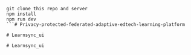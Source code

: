 ```
git clone this repo and server 
npm install
npm run dev
```#   P r i v a c y - p r o t e c t e d - f e d e r a t e d - a d a p t i v e - e d t e c h - l e a r n i n g - p l a t f o r m  
 #   L e a r n s y n c _ u i  
 #   L e a r n s y n c _ u i  
 